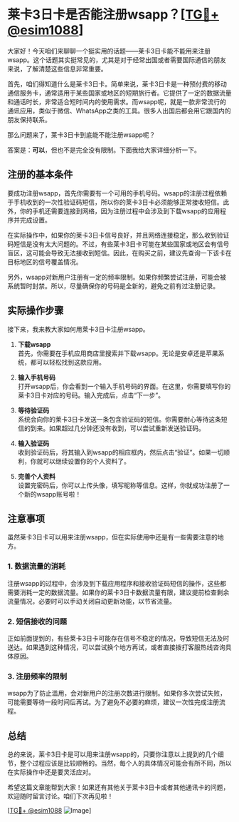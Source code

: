 # 莱卡3日卡是否能注册wsapp？[[TG💪+ @esim1088](https://t.me/s/esim1088)]

大家好！今天咱们来聊聊一个挺实用的话题——莱卡3日卡能不能用来注册wsapp。这个话题其实挺常见的，尤其是对于经常出国或者需要国际通信的朋友来说，了解清楚这些信息非常重要。

首先，咱们得知道什么是莱卡3日卡。简单来说，莱卡3日卡是一种预付费的移动通信服务卡，通常适用于某些国家或地区的短期旅行者。它提供了一定的数据流量和通话时长，非常适合短时间内的使用需求。而wsapp呢，就是一款非常流行的通讯应用，类似于微信、WhatsApp之类的工具。很多人出国后都会用它跟国内的朋友保持联系。

那么问题来了，莱卡3日卡到底能不能注册wsapp呢？

答案是：**可以**，但也不是完全没有限制。下面我给大家详细分析一下。

## 注册的基本条件

要成功注册wsapp，首先你需要有一个可用的手机号码。wsapp的注册过程依赖于手机收到的一次性验证码短信，所以你的莱卡3日卡必须能够正常接收短信。此外，你的手机还需要连接到网络，因为注册过程中会涉及到下载wsapp的应用程序并完成设置。

在实际操作中，如果你的莱卡3日卡信号良好，并且网络连接稳定，那么收到验证码短信是没有太大问题的。不过，有些莱卡3日卡可能在某些国家或地区会有信号盲区，这可能会导致无法接收到短信。因此，在购买之前，建议先查询一下该卡在目标地区的信号覆盖情况。

另外，wsapp对新用户注册有一定的频率限制。如果你频繁尝试注册，可能会被系统暂时封禁。所以，尽量确保你的号码是全新的，避免之前有过注册记录。

## 实际操作步骤

接下来，我来教大家如何用莱卡3日卡注册wsapp。

1. **下载wsapp**  
   首先，你需要在手机应用商店里搜索并下载wsapp。无论是安卓还是苹果系统，都可以轻松找到这款应用。

2. **输入手机号码**  
   打开wsapp后，你会看到一个输入手机号码的界面。在这里，你需要填写你的莱卡3日卡对应的号码。输入完成后，点击“下一步”。

3. **等待验证码**  
   系统会向你的莱卡3日卡发送一条包含验证码的短信。你需要耐心等待这条短信的到来。如果超过几分钟还没有收到，可以尝试重新发送验证码。

4. **输入验证码**  
   收到验证码后，将其输入到wsapp的相应框内，然后点击“验证”。如果一切顺利，你就可以继续设置你的个人资料了。

5. **完善个人资料**  
   设置完密码后，你可以上传头像，填写昵称等信息。这样，你就成功注册了一个新的wsapp账号啦！

## 注意事项

虽然莱卡3日卡可以用来注册wsapp，但在实际使用中还是有一些需要注意的地方。

### 1. 数据流量的消耗
注册wsapp的过程中，会涉及到下载应用程序和接收验证码短信的操作，这些都需要消耗一定的数据流量。如果你的莱卡3日卡数据流量有限，建议提前检查剩余流量情况，必要时可以手动关闭自动更新功能，以节省流量。

### 2. 短信接收的问题
正如前面提到的，有些莱卡3日卡可能存在信号不稳定的情况，导致短信无法及时送达。如果遇到这种情况，可以尝试换个地方再试，或者直接拨打客服热线咨询具体原因。

### 3. 注册频率的限制
wsapp为了防止滥用，会对新用户的注册次数进行限制。如果你多次尝试失败，可能需要等待一段时间后再试。为了避免不必要的麻烦，建议一次性完成注册流程。

## 总结

总的来说，莱卡3日卡是可以用来注册wsapp的，只要你注意以上提到的几个细节，整个过程应该是比较顺畅的。当然，每个人的具体情况可能会有所不同，所以在实际操作中还是要灵活应对。

希望这篇文章能帮到大家！如果还有其他关于莱卡3日卡或者其他通讯卡的问题，欢迎随时留言讨论。咱们下次再见啦！

[[TG💪+ @esim1088](https://t.me/s/esim1088) ![Image](https://i.postimg.cc/4NQfJmqS/Snipaste-2025-05-13-00-14-12.png)]